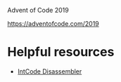 Advent of Code 2019

https://adventofcode.com/2019

# Helpful resources

- [IntCode Disassembler](https://janiczek.github.io/advent-of-code/Year2019/Intcode/Disasm/)